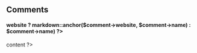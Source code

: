 Comments
--------

<?php foreach($comments as $comment) : ?>
#### <?php echo ($comment->website ? markdown::anchor($comment->website, $comment->name) : $comment->name) ?>

<?php echo $comment->content ?>

<?php endforeach ?>
